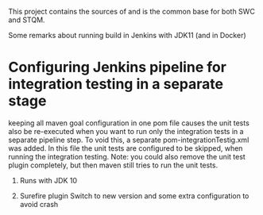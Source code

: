 This project contains the sources of and is the common base for both SWC and STQM.

Some remarks about running build in Jenkins with JDK11 (and in Docker)

# Configuring Jenkins pipeline for integration testing in a separate stage 
keeping all maven goal configuration in one pom file causes the unit tests also be re-executed when
you want to run only the integration tests in a separate pipeline step.
To void this, a separate pom-integrationTestig.xml was added. In this file the unit tests are configured to be skipped, when running the integration testing.
Note: you could also remove the unit test plugin completely, but then maven still tries to run the unit tests.
 

1. Runs with JDK 10

2. Surefire plugin
Switch to new version and some extra configuration to avoid crash



